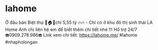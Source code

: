 # lahome
Ở đâu bán Biệt thự 🏡🏠🏡chỉ 5,55 tỷ 🔥🔥 - Chỉ có ở khu đô thị sinh thái LA Home Anh chị liên hệ em để biết thêm chi tiết nhé !!! Hổ trợ 24/7  ☎️0909.278.986☎️ Link xem chi tiết: https://lahome.me/ #lahome #nhapholongan
